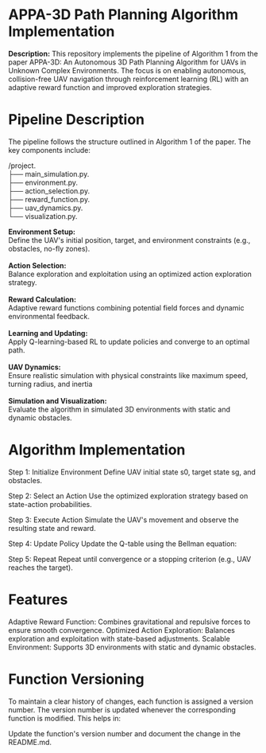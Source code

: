 # APPA-3D Path Planning Algorithm Implementation

**Description:**
This repository implements the pipeline of Algorithm 1 from the paper APPA-3D: An Autonomous 3D Path Planning Algorithm for UAVs in Unknown Complex Environments. The focus is on enabling autonomous, collision-free UAV navigation through reinforcement learning (RL) with an adaptive reward function and improved exploration strategies. 

# Pipeline Description

The pipeline follows the structure outlined in Algorithm 1 of the paper. The key components include:

/project.<br>
├── main_simulation.py.<br>
├── environment.py.<br>
├── action_selection.py.<br>
├── reward_function.py.<br>
├── uav_dynamics.py.<br>
└── visualization.py.<br>

**Environment Setup:**<br>
Define the UAV's initial position, target, and environment constraints (e.g., obstacles, no-fly zones).<br><br>
**Action Selection:**<br>
Balance exploration and exploitation using an optimized action exploration strategy.<br><br>
**Reward Calculation:**<br>
Adaptive reward functions combining potential field forces and dynamic environmental feedback.<br><br>
**Learning and Updating:**<br>
Apply Q-learning-based RL to update policies and converge to an optimal path.<br><br>
**UAV Dynamics:**<br>
Ensure realistic simulation with physical constraints like maximum speed, turning radius, and inertia<br><br>
**Simulation and Visualization:**<br>
Evaluate the algorithm in simulated 3D environments with static and dynamic obstacles.

# Algorithm Implementation

Step 1: Initialize Environment
Define UAV initial state s0, target state sg, and obstacles.

Step 2: Select an Action
Use the optimized exploration strategy based on state-action probabilities.

Step 3: Execute Action
Simulate the UAV's movement and observe the resulting state and reward.

Step 4: Update Policy
Update the Q-table using the Bellman equation:

Step 5: Repeat
Repeat until convergence or a stopping criterion (e.g., UAV reaches the target).

# Features

Adaptive Reward Function: Combines gravitational and repulsive forces to ensure smooth convergence.
Optimized Action Exploration: Balances exploration and exploitation with state-based adjustments.
Scalable Environment: Supports 3D environments with static and dynamic obstacles.

# Function Versioning

To maintain a clear history of changes, each function is assigned a version number. The version number is updated whenever the corresponding function is modified. This helps in:

Update the function's version number and document the change in the README.md.
